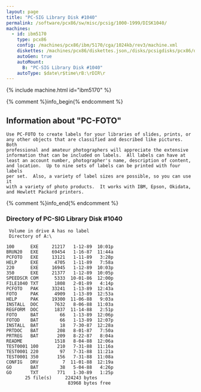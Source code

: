 ```yaml
---
layout: page
title: "PC-SIG Library Disk #1040"
permalink: /software/pcx86/sw/misc/pcsig/1000-1999/DISK1040/
machines:
  - id: ibm5170
    type: pcx86
    config: /machines/pcx86/ibm/5170/cga/1024kb/rev3/machine.xml
    diskettes: /machines/pcx86/diskettes.json,/disks/pcsigdisks/pcx86/diskettes.json
    autoGen: true
    autoMount:
      B: "PC-SIG Library Disk #1040"
    autoType: $date\r$time\rB:\rDIR\r
---
```


{% include machine.html id="ibm5170" %}

{% comment %}info_begin{% endcomment %}

## Information about "PC-FOTO"

    Use PC-FOTO to create labels for your libraries of slides, prints, or
    any other objects that are classified and described like pictures.  Both
    professional and amateur photographers will appreciate the extensive
    information that can be included on labels.  All labels can have at
    least an account number, photographer's name, description of content,
    and location.  Up to nine sets of labels can be printed with four labels
    per set.  Also, a variety of label sizes are possible, so you can use it
    with a variety of photo products.  It works with IBM, Epson, Okidata,
    and Hewlett Packard printers.
{% comment %}info_end{% endcomment %}


### Directory of PC-SIG Library Disk #1040

     Volume in drive A has no label
     Directory of A:\

    100      EXE     21217   1-12-89  10:01p
    BRUN20   EXE     69454   1-16-87  11:44a
    PCFOTO   EXE     13121   1-11-89   3:28p
    HELP     EXE      4705   1-11-89   7:58a
    220      EXE     16945   1-12-89  10:03p
    350      EXE     21377   1-12-89  10:05p
    SPEEDSCR COM      5333  10-01-86  12:00p
    FILE1040 TXT      1808   2-01-89   4:14p
    PCFOTO   PAK     33241   1-13-89  12:43a
    FOTO     PAK      4909   1-13-89  12:53a
    HELP     PAK     19300  11-06-88   9:03a
    INSTALL  DOC      7632   8-06-88  11:03a
    REGFORM  DOC      1837  11-14-88   2:51p
    FOTO     BAT        66   1-13-89  12:06p
    FOTOD    BAT        66   1-13-89  12:07p
    INSTALL  BAT        18   7-30-87  12:28a
    PRTDOC   BAT       208   8-01-87   7:50a
    PRTREG   BAT       209   8-22-87   8:04a
    README            1518   8-04-88  12:06a
    TEST0001 100       210   7-31-88  11:16a
    TEST0001 220        97   7-31-88  11:21a
    TEST0001 350       156   7-31-88  11:08a
    CONFIG   DRV         7  11-01-88  12:19a
    GO       BAT        38   5-04-88   4:26p
    GO       TXT       771   1-30-89   1:25p
           25 file(s)     224243 bytes
                           83968 bytes free
